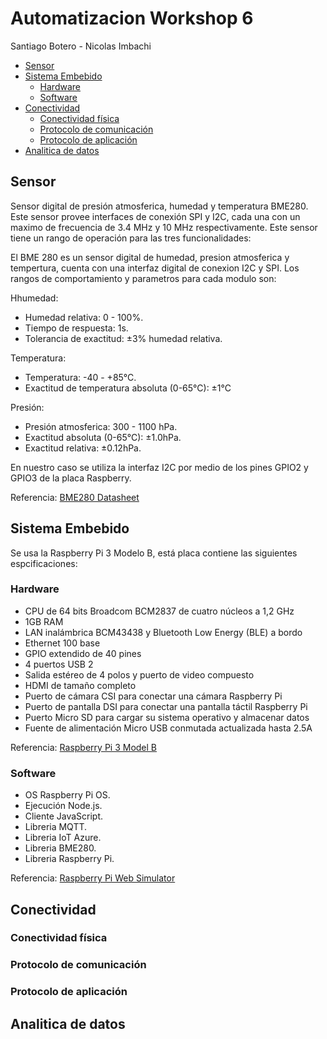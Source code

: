 # Automatizacion Workshop 6
Santiago Botero -  Nicolas Imbachi
 - [Sensor](#sensor)
 - [Sistema Embebido](#sistema-embebido)
   - [Hardware](#hardware)
   - [Software](#software)
 - [Conectividad](#conectividad)
   - [Conectividad física](#conectividad-física)
   - [Protocolo de comunicación](#protocolo-de-comunicación)
   - [Protocolo de aplicación](#protocolo-de-aplicación)
 - [Analitica de datos](#analitica-de-datos)

## Sensor

Sensor digital de presión atmosferica, humedad y temperatura BME280. Este sensor provee interfaces de conexión SPI y I2C, cada una con un maximo de frecuencia de 3.4 MHz y 10 MHz respectivamente. Este sensor tiene un rango de operación para las tres funcionalidades:

El BME 280 es un sensor digital de humedad, presion atmosferica y tempertura, cuenta con una interfaz digital de conexion I2C y SPI.
Los rangos de comportamiento y parametros para cada modulo son:

Hhumedad:
- Humedad relativa: 0 - 100%.
- Tiempo de respuesta: 1s.
- Tolerancia de exactitud: ±3% humedad relativa.

Temperatura:
- Temperatura: -40 - +85°C.
- Exactitud de temperatura absoluta (0-65°C): ±1°C

Presión:
- Presión atmosferica: 300 - 1100 hPa.
- Exactitud absoluta (0-65°C): ±1.0hPa.
- Exactitud relativa: ±0.12hPa.

En nuestro caso se utiliza la interfaz I2C por medio de los pines GPIO2 y GPIO3 de la placa Raspberry. 

Referencia: [BME280 Datasheet](https://pdf1.alldatasheet.com/datasheet-pdf/view/1132060/BOSCH/BME280.html) 

## Sistema Embebido

Se usa la Raspberry Pi 3 Modelo B, está placa contiene las siguientes espcificaciones:

### Hardware

- CPU de 64 bits Broadcom BCM2837 de cuatro núcleos a 1,2 GHz
- 1GB RAM
- LAN inalámbrica BCM43438 y Bluetooth Low Energy (BLE) a bordo
- Ethernet 100 base
- GPIO extendido de 40 pines
- 4 puertos USB 2
- Salida estéreo de 4 polos y puerto de video compuesto
- HDMI de tamaño completo
- Puerto de cámara CSI para conectar una cámara Raspberry Pi
- Puerto de pantalla DSI para conectar una pantalla táctil Raspberry Pi
- Puerto Micro SD para cargar su sistema operativo y almacenar datos
- Fuente de alimentación Micro USB conmutada actualizada hasta 2.5A


Referencia: [Raspberry Pi 3 Model B](https://www.raspberrypi.com/products/raspberry-pi-3-model-b/)

### Software

- OS Raspberry Pi OS.
- Ejecución Node.js.
- Cliente JavaScript.
- Libreria MQTT.
- Libreria IoT Azure.
- Libreria BME280.
- Libreria Raspberry Pi.

Referencia: [Raspberry Pi Web Simulator](https://azure-samples.github.io/raspberry-pi-web-simulator/)

## Conectividad

### Conectividad física

### Protocolo de comunicación

### Protocolo de aplicación

## Analitica de datos
